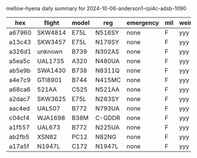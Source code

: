 mellow-hyena daily summary for 2024-10-06-anderson1-rpi4c-adsb-1090

|hex|flight|model|reg|emergency|mil|weirdo|
|--|--|--|--|--|--|--|
|a67960|SKW4814|E75L|N516SY|none|F|yyy|
|a13c43|SKW3457|E75L|N179SY|none|F|yyy|
|a326d1|unknown|B739|N302AS|none|F|yyy|
|a5ea5c|UAL1735|A320|N480UA|none|F|yyy|
|ab5e9b|SWA1430|B738|N8311Q|none|F|yyy|
|a4e7c9|GTI8901|B744|N415MC|none|F|yyy|
|a68ca6|521AA|C525|N521AA|none|F|yyy|
|a2dac7|SKW3625|E75L|N283SY|none|F|yyy|
|aac4ed|UAL507|B772|N793UA|none|F|yyy|
|c04cf4|WJA1698|B38M|C-GDDR|none|F|yyy|
|a1f557|UAL673|B772|N225UA|none|F|yyy|
|ab2fb5|XSN82|PC12|N82NG|none|F|yyy|
|a17a5f|N1947L|C172|N1947L|none|F|yyy|
